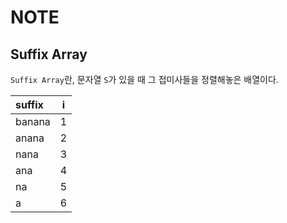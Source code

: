 # NOTE  

## Suffix Array  

`Suffix Array`란, 문자열 `S`가 있을 때 그 접미사들을 정렬해놓은 배열이다.   

|**suffix**|**i**|
|:---      | :---: |
|banana    |1    |
|anana|2|
|nana|3|
|ana|4|
|na|5|
|a|6|

